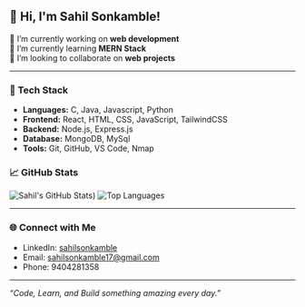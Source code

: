 ## 👋 Hi, I'm Sahil Sonkamble!

🔭 I’m currently working on **web development**  
🌱 I’m currently learning **MERN Stack**  
👯 I’m looking to collaborate on **web projects**  

---

### 🚀 Tech Stack
- **Languages:** C, Java, Javascript, Python
- **Frontend:** React, HTML, CSS, JavaScript, TailwindCSS
- **Backend:** Node.js, Express.js 
- **Database:** MongoDB, MySql
- **Tools:** Git, GitHub, VS Code, Nmap



### 📈 GitHub Stats

![Sahil's GitHub Stats](https://github-readme-stats.vercel.app/api?username=sonkamblesahil&show_icons=true&theme=radical))             ![Top Languages](https://github-readme-stats.vercel.app/api/top-langs/?username=sonkamblesahil&layout=compact&theme=tokyonight)

---

### 🌐 Connect with Me

- LinkedIn: [sahilsonkamble](www.linkedin.com/in/sonkamblesahil)
- Email: sahilsonkamble17@gmail.com
- Phone: 9404281358

---

_“Code, Learn, and Build something amazing every day.”_

